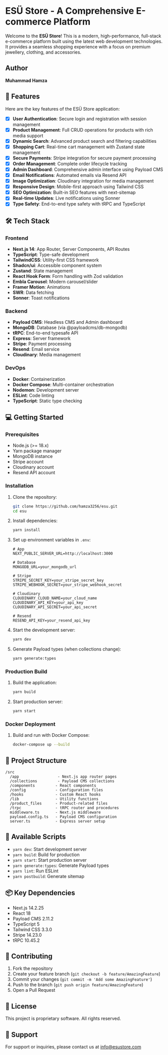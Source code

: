 # ESÜ Store - A Comprehensive E-commerce Platform

Welcome to the **ESÜ Store**! This is a modern, high-performance, full-stack e-commerce platform built using the latest web development technologies. It provides a seamless shopping experience with a focus on premium jewellery, clothing, and accessories.

## Author

**Muhammad Hamza**

## 🚀 Features
Here are the key features of the ESÜ Store application:

- [x] **User Authentication**: Secure login and registration with session management
- [x] **Product Management**: Full CRUD operations for products with rich media support
- [x] **Dynamic Search**: Advanced product search and filtering capabilities
- [x] **Shopping Cart**: Real-time cart management with Zustand state management
- [x] **Secure Payments**: Stripe integration for secure payment processing
- [x] **Order Management**: Complete order lifecycle tracking
- [x] **Admin Dashboard**: Comprehensive admin interface using Payload CMS
- [x] **Email Notifications**: Automated emails via Resend API
- [x] **Image Optimization**: Cloudinary integration for media management
- [x] **Responsive Design**: Mobile-first approach using Tailwind CSS
- [x] **SEO Optimization**: Built-in SEO features with next-sitemap
- [x] **Real-time Updates**: Live notifications using Sonner
- [x] **Type Safety**: End-to-end type safety with tRPC and TypeScript

## 🛠️ Tech Stack

### Frontend
- **Next.js 14**: App Router, Server Components, API Routes
- **TypeScript**: Type-safe development
- **TailwindCSS**: Utility-first CSS framework
- **Shadcn/ui**: Accessible component system
- **Zustand**: State management
- **React Hook Form**: Form handling with Zod validation
- **Embla Carousel**: Modern carousel/slider
- **Framer Motion**: Animations
- **SWR**: Data fetching
- **Sonner**: Toast notifications

### Backend
- **Payload CMS**: Headless CMS and Admin dashboard
- **MongoDB**: Database (via @payloadcms/db-mongodb)
- **tRPC**: End-to-end typesafe API
- **Express**: Server framework
- **Stripe**: Payment processing
- **Resend**: Email service
- **Cloudinary**: Media management

### DevOps
- **Docker**: Containerization
- **Docker Compose**: Multi-container orchestration
- **Nodemon**: Development server
- **ESLint**: Code linting
- **TypeScript**: Static type checking

## 💻 Getting Started

### Prerequisites
- Node.js (>= 18.x)
- Yarn package manager
- MongoDB instance
- Stripe account
- Cloudinary account
- Resend API account

### Installation

1. Clone the repository:
   ```bash
   git clone https://github.com/hamza3256/esu.git
   cd esu
   ```

2. Install dependencies:
   ```bash
   yarn install
   ```

3. Set up environment variables in `.env`:
   ```env
   # App
   NEXT_PUBLIC_SERVER_URL=http://localhost:3000
   
   # Database
   MONGODB_URL=your_mongodb_url
   
   # Stripe
   STRIPE_SECRET_KEY=your_stripe_secret_key
   STRIPE_WEBHOOK_SECRET=your_stripe_webhook_secret
   
   # Cloudinary
   CLOUDINARY_CLOUD_NAME=your_cloud_name
   CLOUDINARY_API_KEY=your_api_key
   CLOUDINARY_API_SECRET=your_api_secret
   
   # Resend
   RESEND_API_KEY=your_resend_api_key
   ```

4. Start the development server:
   ```bash
   yarn dev
   ```

5. Generate Payload types (when collections change):
   ```bash
   yarn generate:types
   ```

### Production Build

1. Build the application:
   ```bash
   yarn build
   ```

2. Start production server:
   ```bash
   yarn start
   ```

### Docker Deployment

1. Build and run with Docker Compose:
   ```bash
   docker-compose up --build
   ```

## 📂 Project Structure

```
/src
  /app                 - Next.js app router pages
  /collections         - Payload CMS collections
  /components         - React components
  /config             - Configuration files
  /hooks              - Custom React hooks
  /lib                - Utility functions
  /product_files      - Product-related files
  /trpc               - tRPC router and procedures
  middleware.ts       - Next.js middleware
  payload.config.ts   - Payload CMS configuration
  server.ts           - Express server setup
```

## 🔧 Available Scripts

- `yarn dev`: Start development server
- `yarn build`: Build for production
- `yarn start`: Start production server
- `yarn generate:types`: Generate Payload types
- `yarn lint`: Run ESLint
- `yarn postbuild`: Generate sitemap

## 📦 Key Dependencies

- Next.js 14.2.25
- React 18
- Payload CMS 2.11.2
- TypeScript 5
- Tailwind CSS 3.3.0
- Stripe 14.23.0
- tRPC 10.45.2

## 🤝 Contributing

1. Fork the repository
2. Create your feature branch (`git checkout -b feature/AmazingFeature`)
3. Commit your changes (`git commit -m 'Add some AmazingFeature'`)
4. Push to the branch (`git push origin feature/AmazingFeature`)
5. Open a Pull Request

## 📝 License

This project is proprietary software. All rights reserved.

## 📧 Support

For support or inquiries, please contact us at [info@esustore.com](mailto:info@esustore.com)

